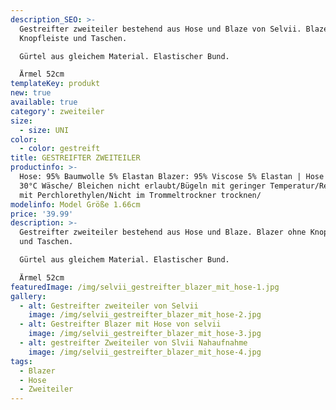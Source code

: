 ```yaml
---
description_SEO: >-
  Gestreifter zweiteiler bestehend aus Hose und Blaze von Selvii. Blazer ohne
  Knopfleiste und Taschen.

  Gürtel aus gleichem Material. Elastischer Bund.

  Ärmel 52cm
templateKey: produkt
new: true
available: true
category': zweiteiler
size:
  - size: UNI
color:
  - color: gestreift
title: GESTREIFTER ZWEITEILER
productinfo: >-
  Hose: 95% Baumwolle 5% Elastan Blazer: 95% Viscose 5% Elastan | Hose & Blazer
  30°C Wäsche/ Bleichen nicht erlaubt/Bügeln mit geringer Temperatur/Reinigen
  mit Perchlorethylen/Nicht im Trommeltrockner trocknen/
modelinfo: Model Größe 1.66cm
price: '39.99'
description: >-
  Gestreifter zweiteiler bestehend aus Hose und Blaze. Blazer ohne Knopfleiste
  und Taschen.

  Gürtel aus gleichem Material. Elastischer Bund.

  Ärmel 52cm
featuredImage: /img/selvii_gestreifter_blazer_mit_hose-1.jpg
gallery:
  - alt: Gestreifter zweiteiler von Selvii
    image: /img/selvii_gestreifter_blazer_mit_hose-2.jpg
  - alt: Gestreifter Blazer mit Hose von selvii
    image: /img/selvii_gestreifter_blazer_mit_hose-3.jpg
  - alt: gestreifter Zweiteiler von Slvii Nahaufnahme
    image: /img/selvii_gestreifter_blazer_mit_hose-4.jpg
tags:
  - Blazer
  - Hose
  - Zweiteiler
---
```


